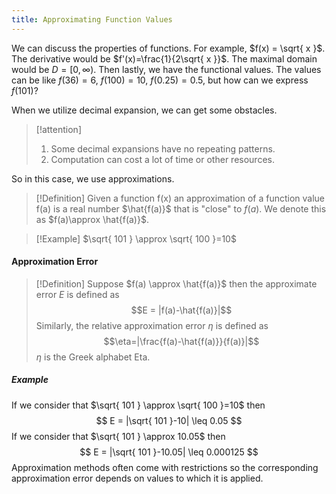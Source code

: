 ```yaml
---
title: Approximating Function Values
---
```


We can discuss the properties of functions. For example, $f(x) = \sqrt{ x }$. The derivative would be $f'(x)=\frac{1}{2\sqrt{ x }}$. The maximal domain would be $D = [0, ∞)$. Then lastly, we have the functional values. The values can be like $f(36) = 6$, $f(100)=10$, $f(0.25)=0.5$, but how can we express $f(101)$?

When we utilize decimal expansion, we can get some obstacles.
> [!attention]
> 1. Some decimal expansions have no repeating patterns.
> 2. Computation can cost a lot of time or other resources.

So in this case, we use approximations.
>[!Definition]
>Given a function f(x) an approximation of a function value f(a) is a real number $\hat{f(a)}$ that is "close" to $f(a)$.
>We denote this as $f(a)\approx \hat{f(a)}$.

>[!Example]
>$\sqrt{ 101 } \approx \sqrt{ 100 }=10$

#### Approximation Error
>[!Definition]
>Suppose $f(a) \approx \hat{f(a)}$ then the approximate error $E$ is defined as
>$$E = |f(a)-\hat{f(a)}|$$
>Similarly, the relative approximation error $\eta$ is defined as
>$$\eta=|\frac{f(a)-\hat{f(a)}}{f(a)}|$$
>$\eta$ is the Greek alphabet Eta.

##### Example
If we consider that $\sqrt{ 101 } \approx \sqrt{ 100 }=10$ then
$$
E = |\sqrt{ 101 }-10| \leq 0.05
$$
If we consider that $\sqrt{ 101 } \approx 10.05$ then
$$
E = |\sqrt{ 101 }-10.05| \leq 0.000125
$$
Approximation methods often come with restrictions so the corresponding approximation error depends on values to which it is applied.




